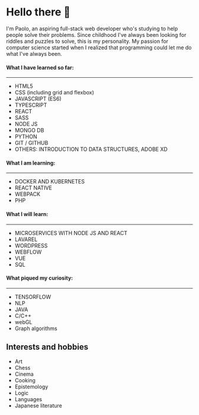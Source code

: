 # Hello there 👋

I'm Paolo, an aspiring full-stack web developer who's studying to help people solve their problems. Since childhood I've always been looking for riddles and puzzles to solve, this is my personality.
My passion for computer science started when I realized that programming could let me do what I've always been.


#### What I have learned so far:
_________________________
- HTML5
- CSS (including grid and flexbox)
- JAVASCRIPT (ES6)
- TYPESCRIPT
- REACT
- SASS
- NODE JS
- MONGO DB
- PYTHON
- GIT / GITHUB
- OTHERS: INTRODUCTION TO DATA STRUCTURES, ADOBE XD

#### What I am learning: 
_________________________
- DOCKER AND KUBERNETES 
- REACT NATIVE
- WEBPACK
- PHP

#### What I will learn:
_________________________
- MICROSERVICES WITH NODE JS AND REACT
- LAVAREL
- WORDPRESS
- WEBFLOW 
- VUE
- SQL


#### What piqued my curiosity:
_________________________
- TENSORFLOW
- NLP
- JAVA
- C/C++
- webGL
- Graph algorithms


## Interests and hobbies 

- Art
- Chess
- Cinema
- Cooking
- Epistemology 
- Logic
- Languages
- Japanese literature


<!---
PaoloBozzini/PaoloBozzini is a ✨ special ✨ repository because its `README.md` (this file) appears on your GitHub profile.
You can click the Preview link to take a look at your changes.
--->
